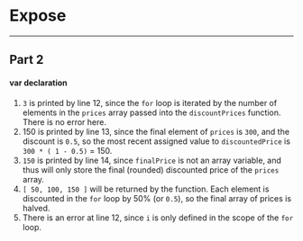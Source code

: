 # Expose
*****
## Part 2
#### var declaration
1. `3` is printed by line 12, since the `for` loop is iterated by the number of elements in the `prices` array passed into the `discountPrices` function. There is no error here. 
2. 150 is printed by line 13, since the final element of `prices` is `300`, and the discount is `0.5`, so the most recent assigned value to `discountedPrice` is 
`300 * ( 1 - 0.5)` = 150.
3. `150` is printed by line 14, since  `finalPrice` is not an array variable, and thus will only store the final (rounded) discounted price of the `prices` array.
4. `[ 50, 100, 150 ]` will be returned by the function. Each element is discounted in the `for` loop by 50% (or `0.5`), so the final array of prices is halved. 
5. There is an error at line 12, since `i` is only defined in the scope of the `for` loop.